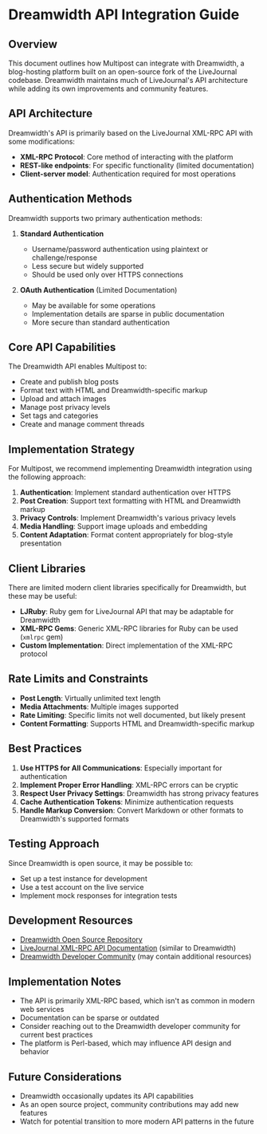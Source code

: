 # Dreamwidth API Integration Guide

## Overview

This document outlines how Multipost can integrate with Dreamwidth, a blog-hosting platform built on an open-source fork of the LiveJournal codebase. Dreamwidth maintains much of LiveJournal's API architecture while adding its own improvements and community features.

## API Architecture

Dreamwidth's API is primarily based on the LiveJournal XML-RPC API with some modifications:

- **XML-RPC Protocol**: Core method of interacting with the platform
- **REST-like endpoints**: For specific functionality (limited documentation)
- **Client-server model**: Authentication required for most operations

## Authentication Methods

Dreamwidth supports two primary authentication methods:

1. **Standard Authentication**
   - Username/password authentication using plaintext or challenge/response
   - Less secure but widely supported
   - Should be used only over HTTPS connections

2. **OAuth Authentication** (Limited Documentation)
   - May be available for some operations
   - Implementation details are sparse in public documentation
   - More secure than standard authentication

## Core API Capabilities

The Dreamwidth API enables Multipost to:

- Create and publish blog posts
- Format text with HTML and Dreamwidth-specific markup
- Upload and attach images
- Manage post privacy levels
- Set tags and categories
- Create and manage comment threads

## Implementation Strategy

For Multipost, we recommend implementing Dreamwidth integration using the following approach:

1. **Authentication**: Implement standard authentication over HTTPS
2. **Post Creation**: Support text formatting with HTML and Dreamwidth markup
3. **Privacy Controls**: Implement Dreamwidth's various privacy levels
4. **Media Handling**: Support image uploads and embedding
5. **Content Adaptation**: Format content appropriately for blog-style presentation

## Client Libraries

There are limited modern client libraries specifically for Dreamwidth, but these may be useful:

- **LJRuby**: Ruby gem for LiveJournal API that may be adaptable for Dreamwidth
- **XML-RPC Gems**: Generic XML-RPC libraries for Ruby can be used (`xmlrpc` gem)
- **Custom Implementation**: Direct implementation of the XML-RPC protocol

## Rate Limits and Constraints

- **Post Length**: Virtually unlimited text length
- **Media Attachments**: Multiple images supported
- **Rate Limiting**: Specific limits not well documented, but likely present
- **Content Formatting**: Supports HTML and Dreamwidth-specific markup

## Best Practices

1. **Use HTTPS for All Communications**: Especially important for authentication
2. **Implement Proper Error Handling**: XML-RPC errors can be cryptic
3. **Respect User Privacy Settings**: Dreamwidth has strong privacy features
4. **Cache Authentication Tokens**: Minimize authentication requests
5. **Handle Markup Conversion**: Convert Markdown or other formats to Dreamwidth's supported formats

## Testing Approach

Since Dreamwidth is open source, it may be possible to:

- Set up a test instance for development
- Use a test account on the live service
- Implement mock responses for integration tests

## Development Resources

- [Dreamwidth Open Source Repository](https://github.com/dreamwidth/dreamwidth)
- [LiveJournal XML-RPC API Documentation](https://www.livejournal.com/doc/server/ljp.csp.xml-rpc.protocol.html) (similar to Dreamwidth)
- [Dreamwidth Developer Community](https://dw-dev.dreamwidth.org/) (may contain additional resources)

## Implementation Notes

- The API is primarily XML-RPC based, which isn't as common in modern web services
- Documentation can be sparse or outdated
- Consider reaching out to the Dreamwidth developer community for current best practices
- The platform is Perl-based, which may influence API design and behavior

## Future Considerations

- Dreamwidth occasionally updates its API capabilities
- As an open source project, community contributions may add new features
- Watch for potential transition to more modern API patterns in the future